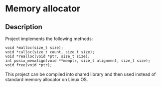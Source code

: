 # Memory allocator

## Description

Project implements the following methods:
```
void *malloc(size_t size);
void *calloc(size_t count, size_t size);
void *realloc(void *ptr, size_t size);
int posix_memalign(void **memptr, size_t alignment, size_t size);
void free(void *ptr);
```

This project can be compiled into shared library and then used instead of standard memory allocator on Linux OS.
